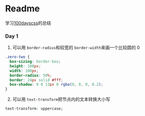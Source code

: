 # Readme

学习[100dayscss](https://100dayscss.com/)的总结

### Day 1

1. 可以用 `border-radius`和较宽的 `border-width`来画一个比较圆的 0

```css
.zero-two {
  box-sizing: border-box;
  height: 100px;
  width: 100px;
  border-radius: 50%;
  border: 24px solid #fff;
  box-shadow: 0 0 13px 0 rgba(0, 0, 0, 0.2);
}
```

2. 可以用 `text-transform`把节点内的文本转换大小写

```css
text-transform: uppercase;
```
